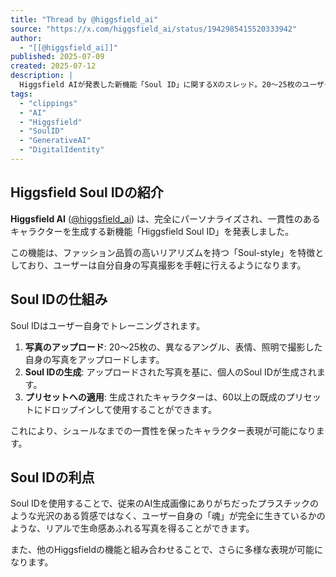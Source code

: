 ```yaml
---
title: "Thread by @higgsfield_ai"
source: "https://x.com/higgsfield_ai/status/1942985415520333942"
author:
  - "[[@higgsfield_ai]]"
published: 2025-07-09
created: 2025-07-12
description: |
  Higgsfield AIが発表した新機能「Soul ID」に関するXのスレッド。20～25枚のユーザー自身の写真を基に、完全にパーソナライズされ、一貫性のあるキャラクターを生成する技術。生成されたキャラクターは、60以上のファッション品質のプリセットに適用できると紹介されている。
tags:
  - "clippings"
  - "AI"
  - "Higgsfield"
  - "SoulID"
  - "GenerativeAI"
  - "DigitalIdentity"
---
```


## Higgsfield Soul IDの紹介

**Higgsfield AI** ([@higgsfield_ai](https://x.com/higgsfield_ai/status/1942985415520333942)) は、完全にパーソナライズされ、一貫性のあるキャラクターを生成する新機能「Higgsfield Soul ID」を発表しました。

この機能は、ファッション品質の高いリアリズムを持つ「Soul-style」を特徴としており、ユーザーは自分自身の写真撮影を手軽に行えるようになります。

## Soul IDの仕組み

Soul IDはユーザー自身でトレーニングされます。

1. **写真のアップロード**: 20〜25枚の、異なるアングル、表情、照明で撮影した自身の写真をアップロードします。
2. **Soul IDの生成**: アップロードされた写真を基に、個人のSoul IDが生成されます。
3. **プリセットへの適用**: 生成されたキャラクターは、60以上の既成のプリセットにドロップインして使用することができます。

これにより、シュールなまでの一貫性を保ったキャラクター表現が可能になります。

## Soul IDの利点

Soul IDを使用することで、従来のAI生成画像にありがちだったプラスチックのような光沢のある質感ではなく、ユーザー自身の「魂」が完全に生きているかのような、リアルで生命感あふれる写真を得ることができます。

また、他のHiggsfieldの機能と組み合わせることで、さらに多様な表現が可能になります。
